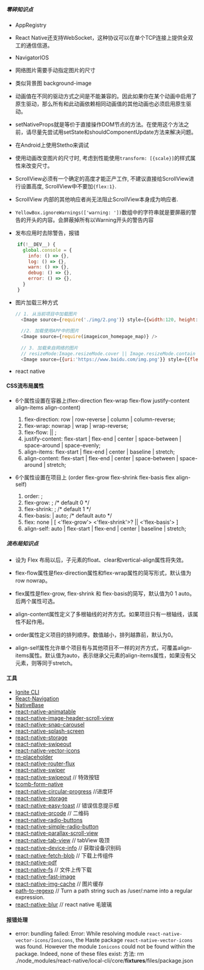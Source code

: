 ##### 零碎知识点

* AppRegistry
* React Native还支持WebSocket，这种协议可以在单个TCP连接上提供全双工的通信信道。
* NavigatorIOS
* 网络图片需要手动指定图片的尺寸
* <Imagebackground></Imagebackground> 类似背景图 background-image
* 动画值在不同的驱动方式之间是不能兼容的。因此如果你在某个动画中启用了原生驱动，那么所有和此动画依赖相同动画值的其他动画也必须启用原生驱动。
* setNativeProps就是等价于直接操作DOM节点的方法。在使用这个方法之前，请尽量先尝试用setState和shouldComponentUpdate方法来解决问题。
* 在Android上使用Stetho来调试
* 使用动画改变图片的尺寸时, 考虑到性能使用`transform: [{scale}]`的样式属性来改变尺寸。
* ScrollView必须有一个确定的高度才能正产工作, 不建议直接给ScrollView进行设置高度, ScrollView中不要加`{flex:1}`.
* ScrollView 内部的其他响应者尚无法阻止ScrollView本身成为响应者.

* `YellowBox.ignoreWarnings(['warning: '])`数组中的字符串就是要屏蔽的警告的开头的内容。会屏蔽掉所有以Warning开头的警告内容
* 发布应用时去除警告，报错

```JavaScript
    if(!__DEV__) {
      global.console = {
        info: () => {},
        log: () => {},
        warn: () => {},
        debug: () => {},
        error: () => {},
      }
    }
```

* 图片加载三种方式
    
    ```javascript
    // 1. 从当前项目中加载图片
      <Image source={require('./img/2.png')} style={{width:120, height:120}} />
      
      //2. 加载使用APP中的图片
      <Image source={require(imageicon_homepage_map)} />
      
      // 3. 加载来自网络的图片
      // resizeMode:Image.resizeMode.cover || Image.resizeMode.contain || Image.resizeMode.stretch 
      <Image source={{uri:'https://www.baidu.com/img.png'}} style={{flex:1; width:120,height:120, resizeMode:Image.resizeMode.cover}} />
    ```

* react native 




#### CSS流布局属性 

* 6个属性设置在容器上(flex-direction  flex-wrap  flex-flow  justify-content  align-items  align-content)
    1. flex-direction: row | row-reverse | column | column-reverse;
    2. flex-wrap: nowrap | wrap | wrap-reverse;
    3. flex-flow: <flex-direction> || <flex-wrap>;
    4. justify-content: flex-start | flex-end | center | space-between | space-around | space-evenly;
    5. align-items: flex-start | flex-end | center | baseline | stretch;
    6. align-content: flex-start | flex-end | center | space-between | space-around | stretch;

* 6个属性设置在项目上 (order flex-grow flex-shrink flex-basis flex align-self)
    1. order: <integer>;
    2. flex-grow: <number>; /* default 0 */
    3. flex-shrink: <number>; /* default 1 */
    4. flex-basis: <length> | auto; /* default auto */
    5. flex: none | \[ <'flex-grow'> <'flex-shrink'>? || <'flex-basis'> \]
    6. align-self: auto | flex-start | flex-end | center | baseline | stretch;

##### 流布局知识点

* 设为 Flex 布局以后，子元素的float、clear和vertical-align属性将失效。
* flex-flow属性是flex-direction属性和flex-wrap属性的简写形式，默认值为row nowrap。
* flex属性是flex-grow, flex-shrink 和 flex-basis的简写，默认值为0 1 auto。后两个属性可选。
* align-content属性定义了多根轴线的对齐方式。如果项目只有一根轴线，该属性不起作用。

* order属性定义项目的排列顺序。数值越小，排列越靠前，默认为0。
* align-self属性允许单个项目有与其他项目不一样的对齐方式，可覆盖align-items属性。默认值为auto，表示继承父元素的align-items属性，如果没有父元素，则等同于stretch。



 

#### 工具

* [Ignite CLI](https://github.com/infinitered/ignite)
* [React-Navigation](https://reactnavigation.org/)
* [NativeBase](https://github.com/GeekyAnts/NativeBase)
* [react-native-animatable](https://github.com/oblador/react-native-animatable)
* [react-native-image-header-scroll-view](https://github.com/bamlab/react-native-image-header-scroll-view)
* [react-native-snap-carousel](https://github.com/archriss/react-native-snap-carousel)
* [react-native-splash-screen](https://github.com/crazycodeboy/react-native-splash-screen)
* [react-native-storage](https://github.com/sunnylqm/react-native-storage)
* [react-native-swipeout](https://github.com/dancormier/react-native-swipeout)
* [react-native-vector-icons](https://github.com/oblador/react-native-vector-icons)
* [rn-placeholder](https://github.com/mfrachet/rn-placeholder)
* [react-native-router-flux](https://github.com/aksonov/react-native-router-flux)
* [react-native-swiper](https://github.com/leecade/react-native-swiper)
* [react-native-swipeout](https://github.com/dancormier/react-native-swipeout)      // 特效按钮
* [tcomb-form-native](https://github.com/gcanti/tcomb-form-native)
* [react-native-circular-progress](https://github.com/bgryszko/react-native-circular-progress)   //进度环
* [react-native-storage](https://github.com/sunnylqm/react-native-storage)
* [react-native-easy-toast](https://github.com/crazycodeboy/react-native-easy-toast)     // 错误信息提示框
* [react-native-qrcode](https://github.com/cssivision/react-native-qrcode)      // 二维码
* [react-native-radio-buttons](https://github.com/ArnaudRinquin/react-native-radio-buttons)
* [react-native-simple-radio-button](https://github.com/moschan/react-native-simple-radio-button)
* [react-native-parallax-scroll-view](https://github.com/i6mi6/react-native-parallax-scroll-view)
* [react-native-tab-view](https://github.com/react-native-community/react-native-tab-view)      // tabView 吸顶
* [react-native-device-info](https://github.com/rebeccahughes/react-native-device-info)     // 获取设备识别码
* [react-native-fetch-blob](https://github.com/wkh237/react-native-fetch-blob)      // 下载上传组件
* [react-native-pdf](https://github.com/wonday/react-native-pdf)
* [react-native-fs](https://github.com/itinance/react-native-fs)        // 文件上传下载
* [react-native-fast-image](https://github.com/DylanVann/react-native-fast-image)
* [react-native-img-cache](https://github.com/wcandillon/react-native-img-cache)    // 图片缓存
* [path-to-regexp](https://github.com/pillarjs/path-to-regexp)      // Turn a path string such as /user/:name into a regular expression.
* [react-native-blur](https://github.com/react-native-community/react-native-blur)      // react native 毛玻璃



#### 报错处理

* error: bundling failed: Error: While resolving module `react-native-vector-icons/Ionicons`, the Haste package `react-native-vector-icons` was found. However the module `Ionicons` could not be found within the package. Indeed, none of these files exist:
方法: rm ./node_modules/react-native/local-cli/core/__fixtures__/files/package.json

